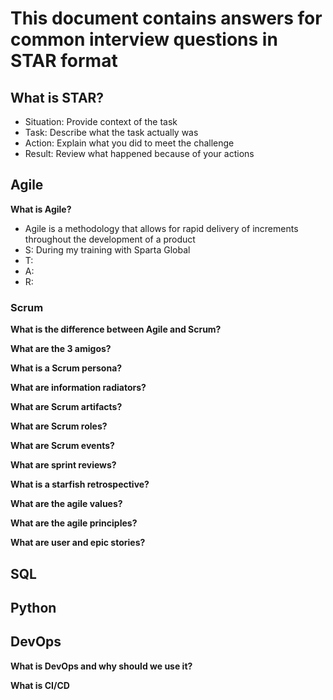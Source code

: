 # This document contains answers for common interview questions in STAR format
## What is STAR?
- Situation: Provide context of the task
- Task: Describe what the task actually was
- Action: Explain what you did to meet the challenge
- Result: Review what happened because of your actions
## Agile
**What is Agile?**
- Agile is a methodology that allows for rapid delivery of increments throughout the development of a product
- S: During my training with Sparta Global 
- T:
- A:
- R: 
### Scrum
**What is the difference between Agile and Scrum?**

**What are the 3 amigos?**

**What is a Scrum persona?**

**What are information radiators?**

**What are Scrum artifacts?**

**What are Scrum roles?**

**What are Scrum events?**

**What are sprint reviews?**

**What is a starfish retrospective?**

**What are the agile values?**

**What are the agile principles?**

**What are user and epic stories?**

## SQL

## Python

## DevOps
**What is DevOps and why should we use it?**

**What is CI/CD**


